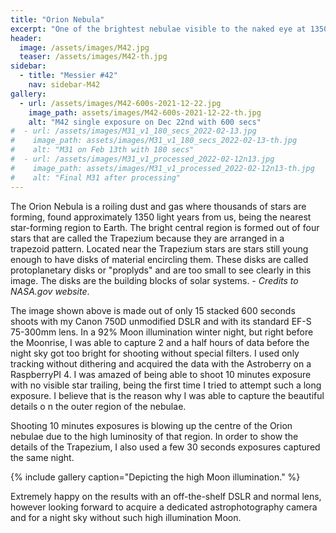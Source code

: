 ```yaml
---
title: "Orion Nebula"
excerpt: "One of the brightest nebulae visible to the naked eye at 1350 ly from Earth"
header:
  image: /assets/images/M42.jpg
  teaser: /assets/images/M42-th.jpg
sidebar:
  - title: "Messier #42"
    nav: sidebar-M42
gallery:
  - url: /assets/images/M42-600s-2021-12-22.jpg
    image_path: assets/images/M42-600s-2021-12-22-th.jpg
    alt: "M42 single exposure on Dec 22nd with 600 secs"
#  - url: /assets/images/M31_v1_180_secs_2022-02-13.jpg
#    image_path: assets/images/M31_v1_180_secs_2022-02-13-th.jpg
#    alt: "M31 on Feb 13th with 180 secs"
#  - url: /assets/images/M31_v1_processed_2022-02-12n13.jpg
#    image_path: assets/images/M31_v1_processed_2022-02-12n13-th.jpg
#    alt: "Final M31 after processing"
---
```


The Orion Nebula is a roiling dust and gas where thousands of stars are forming, found approximately 1350 light years from us, being the nearest star-forming region to Earth. The bright central region is formed out of four stars that are called the Trapezium because they are arranged in a trapezoid pattern. Located near the Trapezium stars are stars still young enough to have disks of material encircling them. These disks are called protoplanetary disks or "proplyds" and are too small to see clearly in this image. The disks are the building blocks of solar systems. - <em>Credits to NASA.gov website</em>.

The image shown above is made out of only 15 stacked 600 seconds shoots with my Canon 750D unmodified DSLR and with its standard EF-S 75-300mm lens. In a 92% Moon illumination winter night, but right before the Moonrise, I was able to capture 2 and a half hours of data before the night sky got too bright for shooting without special filters. I used only tracking without dithering and acquired the data with the Astroberry on a RaspberryPI 4. I was amazed of being able to shoot 10 minutes exposure with no visible star trailing, being the first time I tried to attempt such a long exposure. I believe that is the reason why I was able to capture the beautiful details o  n the outer region of the nebulae.

Shooting 10 minutes exposures is blowing up the centre of the Orion nebulae due to the high luminosity of that region. In order to show the details of the Trapezium, I also used a few 30 seconds exposures captured the same night.

{% include gallery caption="Depicting the high Moon illumination." %}

Extremely happy on the results with an off-the-shelf DSLR and normal lens, however looking forward to acquire a dedicated astrophotography camera and for a night sky without such high illumination Moon.
